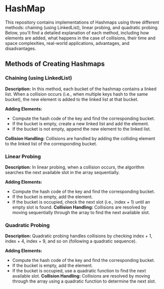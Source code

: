 # HashMap

This repository contains implementations of Hashmaps using three different methods: chaining (using LinkedList), linear probing, and quadratic probing. Below, you'll find a detailed explanation of each method, including how elements are added, what happens in the case of collisions, their time and space complexities, real-world applications, advantages, and disadvantages.

## Methods of Creating Hashmaps
### Chaining (using LinkedList)
**Description:** In this method, each bucket of the hashmap contains a linked list. When a collision occurs (i.e., when multiple keys hash to the same bucket), the new element is added to the linked list at that bucket.

**Adding Elements:**

* Compute the hash code of the key and find the corresponding bucket.
* If the bucket is empty, create a new linked list and add the element.
* If the bucket is not empty, append the new element to the linked list.

**Collision Handling:** Collisions are handled by adding the colliding element to the linked list of the corresponding bucket.

### Linear Probing
**Description:** In linear probing, when a collision occurs, the algorithm searches the next available slot in the array sequentially.

**Adding Elements:**

* Compute the hash code of the key and find the corresponding bucket.
* If the bucket is empty, add the element.
* If the bucket is occupied, check the next slot (i.e., index + 1) until an empty slot is found.
**Collision Handling:** Collisions are resolved by moving sequentially through the array to find the next available slot.

### Quadratic Probing
**Description:** Quadratic probing handles collisions by checking index + 1, index + 4, index + 9, and so on (following a quadratic sequence).

**Adding Elements:**

* Compute the hash code of the key and find the corresponding bucket.
* If the bucket is empty, add the element.
* If the bucket is occupied, use a quadratic function to find the next available slot.
**Collision Handling:** Collisions are resolved by moving through the array using a quadratic function to determine the next slot.
